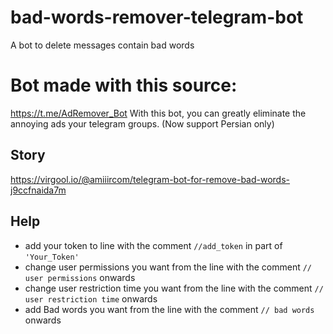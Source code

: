 # bad-words-remover-telegram-bot
 A bot to delete messages contain bad words
 
# Bot made with this source:
 https://t.me/AdRemover_Bot
 With this bot, you can greatly eliminate the annoying ads your telegram groups. (Now support Persian only)
## Story
 https://virgool.io/@amiiircom/telegram-bot-for-remove-bad-words-j9ccfnaida7m
## Help
 - add your token to line with the comment `//add_token` in part of `'Your_Token'`
 - change user permissions you want from the line with the comment `// user permissions` onwards
 - change user restriction time you want from the line with the comment `// user restriction time` onwards
 - add Bad words you want from the line with the comment `// bad words` onwards
 
 
